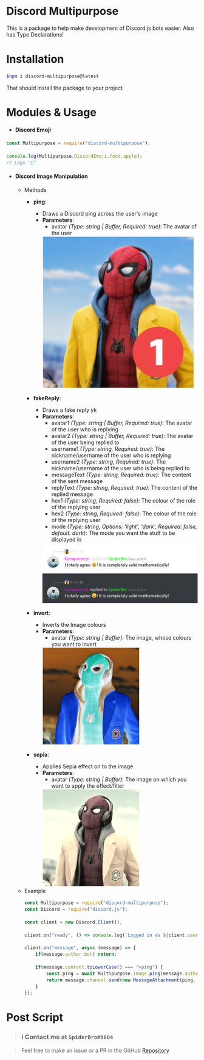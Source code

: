 # **Discord Multipurpose**

This is a package to help make development of Discord.js bots easier. Also has Type Declarations!

# Installation
```sh
$npm i discord-multipurpose@latest
```

That should install the package to your project

# Modules & Usage

- #### Discord Emoji
```js
const Multipurpose = require("discord-multipurpose");

console.log(Multipurpose.DiscordEmoji.food.apple);
// Logs "🍎"
```

- #### Discord Image Manipulation
	- Methods
		- **ping**: 
			- Draws a Discord ping across the user's image
			- **Parameters**: 
				- avatar *(Type: string | Buffer, Required: true)*: The avatar of the user
				<img src="/Tests/Image/Ping.png" alt="Ping">

		- **fakeReply**:
			- Draws a fake reply yk
			- **Parameters**:
				- avatar1 *(Type: string | Buffer, Required: true)*: The avatar of the user who is replying
				- avatar2 *(Type: string | Buffer, Required: true)*: The avatar of the user being replied to
				- username1 *(Type: string, Required: true)*: The nickname/username of the user who is replying
				- username2 *(Type: string, Required: true)*: The nickname/username of the user who is being replied to
				- messageText *(Type: string, Required: true)*: The content of the sent message
				- replyText *(Type: string, Required: true)*: The content of the replied message
				- hex1 *(Type: string, Required: false)*: The colour of the role of the replying user
				- hex2 *(Type: string, Required: false)*: The colour of the role of the replying user
				- mode *(Type: string, Options: 'light', 'dark', Required: false, default: dark)*: The mode you want the stuff to be displayed in
				<img src="/Tests/Image/FakeReply-light.png" alt="FakeReply-light">
				<img src="/Tests/Image/FakeReply-dark.png" alt="FakeReply-dark">

		- **invert**:
			- Inverts the Image colours
			- **Parameters**:
				- avatar *(Type: string | Buffer)*: The image, whose colours you want to invert
				<img src="/Tests/Image/invert.png" alt="invert">

		- **sepia**:
			- Applies Sepia effect on to the image
			- **Parameters**:
				- avatar *(Type: string | Buffer)*: The image on which you want to apply the effect/filter
				<img src="/Tests/Image/Sepia.png" alt="Sepia">
	- Example
		```js
		const Multipurpose = require("discord-multipurpose");
		const Discord = require("discord.js");

		const client = new Discord.Client();

		client.on("ready", () => console.log(`Logged in as ${client.user.tag}!`));

		client.on("message", async (message) => {
			if(message.author.bot) return;

			if(message.content.toLowerCase() === ">ping") {
				const ping = await Multipurpose.Image.ping(message.author.displayAvatarURL({ format: 'png' }));
				return message.channel.send(new MessageAttachment(ping, "ping.png"));
			}
		});
		```


# Post Script
> ### ℹ️ Contact me at `SpiderBro#8604`

> Feel free to make an issue or a PR in the GitHub [Repository](https://github.com/SpiderMath/Discord-Multipurpose)